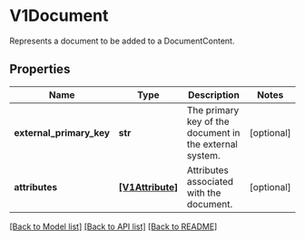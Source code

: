 # V1Document

Represents a document to be added to a DocumentContent.
## Properties
Name | Type | Description | Notes
------------ | ------------- | ------------- | -------------
**external_primary_key** | **str** | The primary key of the document in the external system. | [optional] 
**attributes** | [**[V1Attribute]**](V1Attribute.md) | Attributes associated with the document. | [optional] 

[[Back to Model list]](../README.md#documentation-for-models) [[Back to API list]](../README.md#documentation-for-api-endpoints) [[Back to README]](../README.md)


